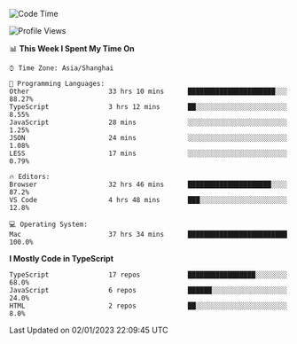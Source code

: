 <!--START_SECTION:waka-->
![Code Time](http://img.shields.io/badge/Code%20Time-3%2C600%20hrs%202%20mins-blue)

![Profile Views](http://img.shields.io/badge/Profile%20Views-0-blue)

📊 **This Week I Spent My Time On** 

```text
⌚︎ Time Zone: Asia/Shanghai

💬 Programming Languages: 
Other                    33 hrs 10 mins      ██████████████████████░░░   88.27% 
TypeScript               3 hrs 12 mins       ██░░░░░░░░░░░░░░░░░░░░░░░   8.55% 
JavaScript               28 mins             ░░░░░░░░░░░░░░░░░░░░░░░░░   1.25% 
JSON                     24 mins             ░░░░░░░░░░░░░░░░░░░░░░░░░   1.08% 
LESS                     17 mins             ░░░░░░░░░░░░░░░░░░░░░░░░░   0.79%

🔥 Editors: 
Browser                  32 hrs 46 mins      █████████████████████░░░░   87.2% 
VS Code                  4 hrs 48 mins       ███░░░░░░░░░░░░░░░░░░░░░░   12.8%

💻 Operating System: 
Mac                      37 hrs 34 mins      █████████████████████████   100.0%

```

**I Mostly Code in TypeScript** 

```text
TypeScript               17 repos            █████████████████░░░░░░░░   68.0% 
JavaScript               6 repos             ██████░░░░░░░░░░░░░░░░░░░   24.0% 
HTML                     2 repos             ██░░░░░░░░░░░░░░░░░░░░░░░   8.0%

```



 Last Updated on 02/01/2023 22:09:45 UTC
<!--END_SECTION:waka-->
